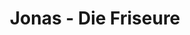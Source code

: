 ---
title: "Jonas - Die Friseure"
url: /oebisfelde-weferlingen/jonas-die-friseure-lange-strasse/
shop: Friseur
---